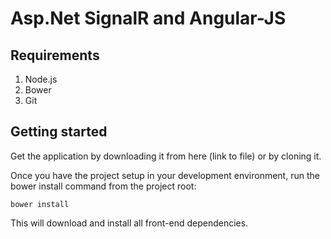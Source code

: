 ﻿# Asp.Net SignalR and Angular-JS


## Requirements

1. Node.js
2. Bower
3. Git


## Getting started

Get the application by downloading it from here (link to file) or by cloning it.

Once you have the project setup in your development environment, run the bower install command from the project root:

```
bower install
``` 

This will download and install all front-end dependencies.